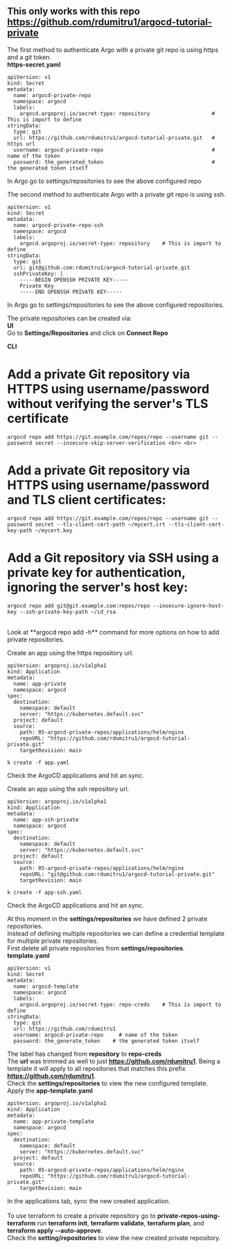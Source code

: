 ## This only works with this repo https://github.com/rdumitru1/argocd-tutorial-private

The first method to authenticate Argo with a private git repo is using https and a git token. <br>
**https-secret.yaml** <br>

    apiVersion: v1
    kind: Secret
    metadata:
      name: argocd-private-repo
      namespace: argocd
      labels:
        argocd.argoproj.io/secret-type: repository                    # This is import to define
    stringData:
      type: git
      url: https://github.com/rdumitru1/argocd-tutorial-private.git   # https url
      username: argocd-private-repo                                   # name of the token
      password: the_generated_token                                   # the generated token itself

In Argo go to settings/repositories to see the above configured repo

The second method to authenticate Argo with a private git repo is using ssh. <br>

    apiVersion: v1
    kind: Secret
    metadata:
      name: argocd-private-repo-ssh
      namespace: argocd
      labels:
        argocd.argoproj.io/secret-type: repository    # This is import to define
    stringData:
      type: git
      url: git@github.com:rdumitru1/argocd-tutorial-private.git
      sshPrivateKey: |
        -----BEGIN OPENSSH PRIVATE KEY-----
        Private Key
        -----END OPENSSH PRIVATE KEY-----

In Argo go to settings/repositories to see the above configured repositories. <br>

The private repositories can be created via: <br>
**UI** <br>
Go to **Settings/Repositories** and click on **Connect Repo** <br>

**CLI** <br>
# Add a private Git repository via HTTPS using username/password without verifying the server's TLS certificate <br>

    argocd repo add https://git.example.com/repos/repo --username git --password secret --insecure-skip-server-verification <br> <br>

 # Add a private Git repository via HTTPS using username/password and TLS client certificates: <br>

    argocd repo add https://git.example.com/repos/repo --username git --password secret --tls-client-cert-path ~/mycert.crt --tls-client-cert-key-path ~/mycert.key

# Add a Git repository via SSH using a private key for authentication, ignoring the server's host key: <br>

    argocd repo add git@git.example.com:repos/repo --insecure-ignore-host-key --ssh-private-key-path ~/id_rsa


<br>
Look at **argocd repo add -h** command for more options on how to add private repositories. <br>

Create an app using the https repository url. <br>

    apiVersion: argoproj.io/v1alpha1
    kind: Application
    metadata:
      name: app-private
      namespace: argocd
    spec:
      destination:
        namespace: default
        server: "https://kubernetes.default.svc"
      project: default
      source:
        path: 05-argocd-private-repos/applications/helm/nginx
        repoURL: "https://github.com/rdumitru1/argocd-tutorial-private.git"
        targetRevision: main

    k create -f app.yaml

Check the ArgoCD applications and hit an sync. <br>

Create an app using the ssh repository url. <br>

    apiVersion: argoproj.io/v1alpha1
    kind: Application
    metadata:
      name: app-ssh-private
      namespace: argocd
    spec:
      destination:
        namespace: default
        server: "https://kubernetes.default.svc"
      project: default
      source:
        path: 05-argocd-private-repos/applications/helm/nginx
        repoURL: "git@github.com:rdumitru1/argocd-tutorial-private.git"
        targetRevision: main

    k create -f app-ssh.yaml

Check the ArgoCD applications and hit an sync. <br>

At this moment in the **settings/repositories** we have defined 2 private repositories. <br>
Instead of defining multiple repositories we can define a credential template for multiple private repositories. <br>
First delete all private repositories from **settings/repositories**. <br>
**template.yaml**

    apiVersion: v1
    kind: Secret
    metadata:
      name: argocd-template
      namespace: argocd
      labels:
        argocd.argoproj.io/secret-type: repo-creds    # This is import to define
    stringData:
      type: git
      url: https://github.com/rdumitru1
      username: argocd-private-repo     # name of the token
      password: the_generate_token    # the generated token itself

The label has changed from **repository** to **repo-creds** <br>
The **url** was trimmed as well to just **https://github.com/rdumitru1**. Being a template it will apply to all repositories that matches this prefix **https://github.com/rdumitru1**.
<br>
Check the **settings/repositories** to view the new configured template.
<br>
Apply the **app-template.yaml** <br>

    apiVersion: argoproj.io/v1alpha1
    kind: Application
    metadata:
      name: app-private-template
      namespace: argocd
    spec:
      destination:
        namespace: default
        server: "https://kubernetes.default.svc"
      project: default
      source:
        path: 05-argocd-private-repos/applications/helm/nginx
        repoURL: "https://github.com/rdumitru1/argocd-tutorial-private.git"
        targetRevision: main

In the applications tab, sync the new created application.
<br>
<br>
To use terraform to create a private repository go to **private-repos-using-terraform** run **terraform init**, **terraform validate**, **terraform plan**, and **terraform apply --auto-approve**.
<br>
Check the **setting/repositories** to view the new created private repository.
